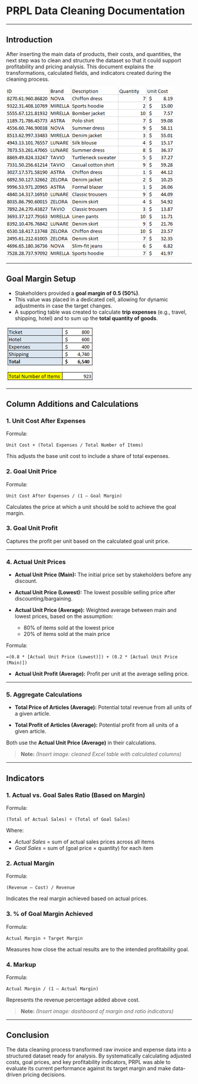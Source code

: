 # PRPL Data Cleaning Documentation

---

## Introduction

After inserting the main data of products, their costs, and quantities, the next step was to clean and structure the dataset so that it could support profitability and pricing analysis. This document explains the transformations, calculated fields, and indicators created during the cleaning process.

![Data_Model](../screenshots/Raw_Table.PNG)

---

## Goal Margin Setup

* Stakeholders provided a **goal margin of 0.5 (50%)**.
* This value was placed in a dedicated cell, allowing for dynamic adjustments in case the target changes.
* A supporting table was created to calculate **trip expenses** (e.g., travel, shipping, hotel) and to sum up the **total quantity of goods**.

![Expenses & Quantity](../screenshots/Expenses_and_Quantity.PNG)

---

## Column Additions and Calculations

### 1. **Unit Cost After Expenses**

Formula:

```
Unit Cost + (Total Expenses / Total Number of Items)
```

This adjusts the base unit cost to include a share of total expenses.

### 2. **Goal Unit Price**

Formula:

```
Unit Cost After Expenses / (1 – Goal Margin)
```

Calculates the price at which a unit should be sold to achieve the goal margin.

### 3. **Goal Unit Profit**

Captures the profit per unit based on the calculated goal unit price.

---

### 4. **Actual Unit Prices**

* **Actual Unit Price (Main):** The initial price set by stakeholders before any discount.
* **Actual Unit Price (Lowest):** The lowest possible selling price after discounting/bargaining.
* **Actual Unit Price (Average):** Weighted average between main and lowest prices, based on the assumption:

  * 80% of items sold at the lowest price
  * 20% of items sold at the main price

Formula:

```
=(0.8 * [Actual Unit Price (Lowest)]) + (0.2 * [Actual Unit Price (Main)])
```

* **Actual Unit Profit (Average):** Profit per unit at the average selling price.

---

### 5. **Aggregate Calculations**

* **Total Price of Articles (Average):**
  Potential total revenue from all units of a given article.

* **Total Profit of Articles (Average):**
  Potential profit from all units of a given article.

Both use the **Actual Unit Price (Average)** in their calculations.

> **Note:** *(Insert image: cleaned Excel table with calculated columns)*

---

## Indicators

### 1. **Actual vs. Goal Sales Ratio (Based on Margin)**

Formula:

```
(Total of Actual Sales) ÷ (Total of Goal Sales)
```

Where:

* *Actual Sales* = sum of actual sales prices across all items
* *Goal Sales* = sum of (goal price × quantity) for each item

### 2. **Actual Margin**

Formula:

```
(Revenue – Cost) / Revenue
```

Indicates the real margin achieved based on actual prices.

### 3. **% of Goal Margin Achieved**

Formula:

```
Actual Margin ÷ Target Margin
```

Measures how close the actual results are to the intended profitability goal.

### 4. **Markup**

Formula:

```
Actual Margin / (1 – Actual Margin)
```

Represents the revenue percentage added above cost.

> **Note:** *(Insert image: dashboard of margin and ratio indicators)*

---

## Conclusion

The data cleaning process transformed raw invoice and expense data into a structured dataset ready for analysis. By systematically calculating adjusted costs, goal prices, and key profitability indicators, PRPL was able to evaluate its current performance against its target margin and make data-driven pricing decisions.
